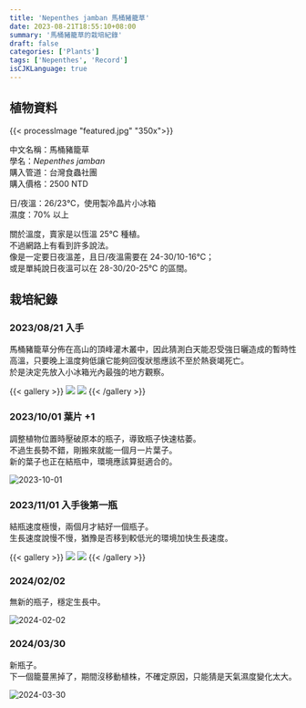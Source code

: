 ```yaml
---
title: 'Nepenthes jamban 馬桶豬籠草'
date: 2023-08-21T18:55:10+08:00
summary: '馬桶豬籠草的栽培紀錄'
draft: false
categories: ['Plants']
tags: ['Nepenthes', 'Record']
isCJKLanguage: true
---
```


## 植物資料

{{< processImage "featured.jpg" "350x">}}

中文名稱：馬桶豬籠草  
學名：*Nepenthes jamban*  
購入管道：台灣食蟲社團  
購入價格：2500 NTD

日/夜溫：26/23℃，使用製冷晶片小冰箱  
濕度：70% 以上

關於溫度，賣家是以恆溫 25℃ 種植。  
不過網路上有看到許多說法。  
像是一定要日夜溫差，且日/夜溫需要在 24-30/10-16℃；  
或是單純說日夜溫可以在 28-30/20-25℃ 的區間。

## 栽培紀錄

### 2023/08/21 入手

馬桶豬籠草分佈在高山的頂峰灌木叢中，因此猜測白天能忍受強日曬造成的暫時性高溫，只要晚上溫度夠低讓它能夠回復狀態應該不至於熱衰竭死亡。  
於是決定先放入小冰箱光內最強的地方觀察。

{{< gallery >}}
  <img src="./images/2023-08-21(1).jpg" class="grid-w50">
  <img src="./images/2023-08-21(2).jpg" class="grid-w50">
{{< /gallery >}}

### 2023/10/01 葉片 +1

調整植物位置時壓破原本的瓶子，導致瓶子快速枯萎。  
不過生長勢不錯，剛搬來就能一個月一片葉子。  
新的葉子也正在結瓶中，環境應該算挺適合的。  

![2023-10-01](./images/2023-10-01.jpg)

### 2023/11/01 入手後第一瓶

結瓶速度極慢，兩個月才結好一個瓶子。  
生長速度說慢不慢，猶豫是否移到較低光的環境加快生長速度。  

{{< gallery >}}
  <img src="./images/2023-11-01(1).jpg" class="grid-w50">
  <img src="./images/2023-11-01(2).jpg" class="grid-w50">
{{< /gallery >}}

### 2024/02/02

無新的瓶子，穩定生長中。  

![2024-02-02](./images/2024-02-02.jpg)

### 2024/03/30

新瓶子。  
下一個籠蔓黑掉了，期間沒移動植株，不確定原因，只能猜是天氣濕度變化太大。  

![2024-03-30](./images/2024-03-30.jpg)
